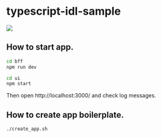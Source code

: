 # typescript-idl-sample

<img src="https://user-images.githubusercontent.com/11497395/69494339-dcac1000-0efd-11ea-98d4-a0bbff54afb4.png" />

## How to start app.

```bash
cd bff
npm run dev
```

```bash
cd ui
npm start
```

Then open http://localhost:3000/ and check log messages.

## How to create app boilerplate.

```bash
./create_app.sh
```
